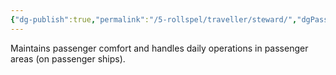 ```yaml
---
{"dg-publish":true,"permalink":"/5-rollspel/traveller/steward/","dgPassFrontmatter":true}
---
```


Maintains passenger comfort and handles daily operations in passenger areas (on passenger ships).